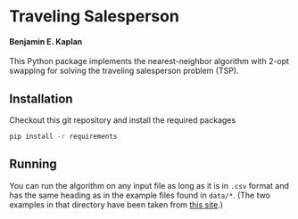 # Traveling Salesperson
#### Benjamin E. Kaplan

This Python package implements the nearest-neighbor algorithm with 2-opt swapping for solving the traveling salesperson 
problem (TSP).

## Installation

Checkout this git repository and install the required packages

```bash
pip install -r requirements
```

## Running

You can run the algorithm on any input file as long as it is in `.csv` format and has the same heading as in the example 
files found in `data/*`.  (The two examples in that directory have been taken from 
[this site](http://www.math.uwaterloo.ca/tsp/world/countries.html).) 
